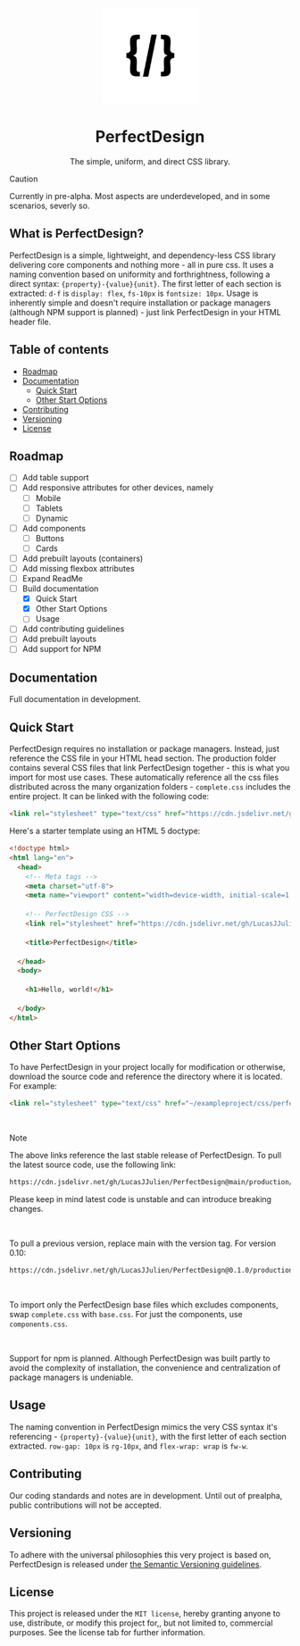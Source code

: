 <p align="center">
    <a href="" alt="Perfectionary Logo">
    <img src="https://github.com/LucasJJulien/PerfectDesign/blob/main/media/logowhite.png?raw=true" height="173"/></a>
</p>

<h1 align="center"> PerfectDesign </h1>
<p align="center"> The simple, uniform, and direct CSS library. </p>

> [!CAUTION]  
> Currently in pre-alpha. Most aspects are underdeveloped, and in some scenarios, severly so.

## What is PerfectDesign?
PerfectDesign is a simple, lightweight, and dependency-less CSS library delivering core components and nothing more - all in pure css. It uses a naming convention based on uniformity and forthrightness, following a direct syntax: ```{property}-{value}{unit}```. The first letter of each section is extracted: ```d-f``` is ```display: flex```, ```fs-10px``` is ```fontsize: 10px```. Usage is inherently simple and doesn't require installation or package managers (although NPM support is planned) - just link PerfectDesign in your HTML header file. 

## Table of contents
- [Roadmap](#roadmap)
- [Documentation](#documentation)
   - [Quick Start](#quick-start)
   - [Other Start Options](#other-start-options)
- [Contributing](#contributing)
- [Versioning](#versioning)
- [License](#license)

## Roadmap
- [ ] Add table support
- [ ] Add responsive attributes for other devices, namely
  - [ ] Mobile
  - [ ] Tablets
  - [ ] Dynamic
- [ ] Add components
  - [ ] Buttons
  - [ ] Cards
- [ ] Add prebuilt layouts (containers)
- [ ] Add missing flexbox attributes
- [ ] Expand ReadMe
- [ ] Build documentation
  - [x] Quick Start
  - [x] Other Start Options
  - [ ] Usage
- [ ] Add contributing guidelines
- [ ] Add prebuilt layouts
- [ ] Add support for NPM

## Documentation
Full documentation in development. 

## Quick Start
PerfectDesign requires no installation or package managers. Instead, just reference the CSS file in your HTML head section. The production folder contains several CSS files that link PerfectDesign together - this is what you import for most use cases. These automatically reference all the css files distributed across the many organization folders - ```complete.css``` includes the entire project. It can be linked with the following code: 

```html
<link rel="stylesheet" type="text/css" href="https://cdn.jsdelivr.net/gh/LucasJJulien/PerfectDesign/production/stable/complete.css">
```

Here's a starter template using an HTML 5 doctype:

```html
<!doctype html>
<html lang="en">
  <head>
    <!-- Meta tags -->
    <meta charset="utf-8">
    <meta name="viewport" content="width=device-width, initial-scale=1, shrink-to-fit=no">

    <!-- PerfectDesign CSS -->
    <link rel="stylesheet" href="https://cdn.jsdelivr.net/gh/LucasJJulien/PerfectDesign/production/stable/complete.css">

    <title>PerfectDesign</title>
    
  </head>
  <body>
  
    <h1>Hello, world!</h1>

  </body>
</html>
```

## Other Start Options
To have PerfectDesign in your project locally for modification or otherwise, download the source code and reference the directory where it is located. For example: 

```html
<link rel="stylesheet" type="text/css" href="~/exampleproject/css/perfectdesign/production/local/complete.css">
```

<br>

> [!NOTE]  
> The above links reference the last stable release of PerfectDesign. To pull the latest source code, use the following link:
> 
> ```html
> https://cdn.jsdelivr.net/gh/LucasJJulien/PerfectDesign@main/production/latest/complete.css
> ```
> 
> Please keep in mind latest code is unstable and can introduce breaking changes.

<br>

To pull a previous version, replace main with the version tag. For version 0.10:
```html
https://cdn.jsdelivr.net/gh/LucasJJulien/PerfectDesign@0.1.0/production/latest/complete.css
```

<br>

To import only the PerfectDesign base files which excludes components, swap ```complete.css``` with ```base.css```. For just the components, use ```components.css```.

<br>

Support for npm is planned. Although PerfectDesign was built partly to avoid the complexity of installation, the convenience and centralization of package managers is undeniable. 

## Usage
The naming convention in PerfectDesign mimics the very CSS syntax it's referencing - ```{property}-{value}{unit}```, with the first letter of each section extracted. ```row-gap: 10px``` is ```rg-10px```, and ```flex-wrap: wrap``` is ```fw-w```. 

## Contributing
Our coding standards and notes are in development. Until out of prealpha, public contributions will not be accepted.

## Versioning
To adhere with the universal philosophies this very project is based on, PerfectDesign is released under [the Semantic Versioning guidelines](https://semver.org/).

## License
This project is released under the ```MIT license```, hereby granting anyone to use, distribute, or modify this project for,, but not limited to, commercial purposes. See the license tab for further information. 
